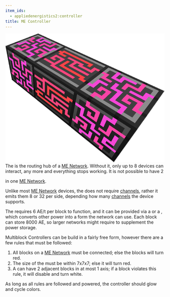 ```yaml
---
item_ids:
  - appliedenergistics2:controller
title: ME Controller
---
```


![A picture of a controller.](../../public/assets/large/controller.png)The <ItemLink
id="appliedenergistics2:controller"/> is the routing hub of a [ME
Network](me-network.md). Without it, only up to 8 devices can
interact, any more and everything stops working. It is not possible to have 2

<ItemLink id="appliedenergistics2:controller" /> in one [ME Network](me-network.md).

Unlike most [ME Network](me-network.md) devices, the <ItemLink
id="appliedenergistics2:controller"/> does not require
[channels](channels.md), rather it emits them 8 or 32 per side,
depending how many [channels](channels.md) the device supports.

The <ItemLink id="appliedenergistics2:controller"/> requires 6 AE/t
per <ItemLink id="appliedenergistics2:controller"/> block to
function, and it can be provided via a <ItemLink
id="appliedenergistics2:vibration_chamber"/> or a <ItemLink
id="appliedenergistics2:energy_acceptor"/>, which converts other
power into a form the network can use. Each <ItemLink
id="appliedenergistics2:controller"/> block can store 8000 AE, so
larger networks might require <ItemLink
id="appliedenergistics2:energy_cell"/> to supplement the power
storage.

Multiblock Controllers can be build in a fairly free form, however there are a
few rules that must be followed:

1. All <ItemLink id="appliedenergistics2:controller"/> blocks on a [ME Network](me-network.md) must be connected; else the blocks will turn red.
2. The size of the <ItemLink id="appliedenergistics2:controller"/> must be within 7x7x7; else it will turn red.
3. A <ItemLink id="appliedenergistics2:controller"/> can have 2 adjacent blocks in at most 1 axis; if a block violates this rule, it will disable and turn white.

As long as all rules are followed and powered, the controller should glow and
cycle colors.

<RecipeFor id="appliedenergistics2:controller" />
